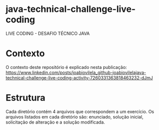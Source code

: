 # java-technical-challenge-live-coding
LIVE CODING - DESAFIO TÉCNICO JAVA

# Contexto

O contexto deste repositório é explicado nesta publicação: https://www.linkedin.com/posts/joabiovilela_github-joabiovilelajava-technical-challenge-live-coding-activity-7260331363818463232-dJmJ

# Estrutura

Cada diretório contém 4 arquivos que correspondem a um exercício. Os arquivos listados em cada diretório são: enunciado, solução inicial, solicitação de alteração e a solução modificada.

